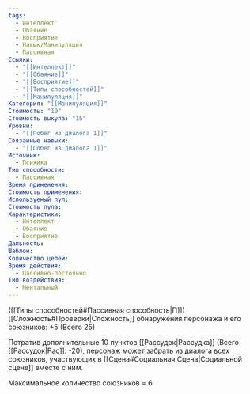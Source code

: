 ```yaml
---
tags:
  - Интеллект
  - Обаяние
  - Восприятие
  - Навык/Манипуляция
  - Пассивная
Ссылки:
  - "[[Интеллект]]"
  - "[[Обаяние]]"
  - "[[Восприятие]]"
  - "[[Типы способностей]]"
  - "[[Манипуляция]]"
Категория: "[[Манипуляция]]"
Стоимость: "10"
Стоимость выкупа: "15"
Уровни:
  - "[[Побег из диалога 1]]"
Связанные навыки:
  - "[[Побег из диалога 1]]"
Источник:
  - Психика
Тип способности:
  - Пассивная
Время применения: 
Стоимость применения: 
Используемый пул: 
Стоимость пула: 
Характеристики:
  - Интеллект
  - Обаяние
  - Восприятие
Дальность: 
Шаблон: 
Количество целей: 
Время действия:
  - Пассивно-постоянно
Тип воздействия:
  - Ментальный
---
```

([[Типы способностей#Пассивная способность|П]]) [[Сложность#Проверки|Сложность]] обнаружения персонажа и его союзников: +5 (Всего 25)

Потратив дополнительные 10 пунктов [[Рассудок|Рассудка]] (Всего [[Рассудок|Рас]]: -20), персонаж может забрать из диалога всех союзников, участвующих в [[Сцена#Социальная Сцена|Социальной сцене]] вместе с ним. 

Максимальное количество союзников = 6. 